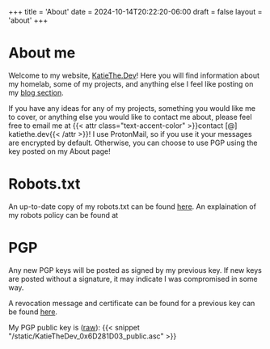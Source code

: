 +++
title = 'About'
date = 2024-10-14T20:22:20-06:00
draft = false
layout = 'about'
+++
# About me
Welcome to my website, [KatieThe.Dev](/)! Here you will find information about my homelab, some of my projects, and anything else I feel like posting on my [blog section](/posts).

If you have any ideas for any of my projects, something you would like me to cover, or anything else you would like to contact me about, please feel free to email me at {{< attr class="text-accent-color" >}}contact [@] katiethe.dev{{< /attr >}}! I use ProtonMail, so if you use it your messages are encrypted by default. Otherwise, you can choose to use PGP using the key posted on my About page!

# Robots.txt
An up-to-date copy of my robots.txt can be found [here](/robots.txt). An explaination of my robots policy can be found at 

# PGP
Any new PGP keys will be posted as signed by my previous key. If new keys are posted without a signature, it may indicate I was compromised in some way.

A revocation message and certificate can be found for a previous key can be found [here](/oldkey.txt).

My PGP public key is ([raw](/KatieTheDev_0x6D281D03_public.asc)):
{{< snippet "/static/KatieTheDev_0x6D281D03_public.asc" >}}
